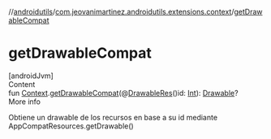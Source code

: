 //[androidutils](../index.md)/[com.jeovanimartinez.androidutils.extensions.context](index.md)/[getDrawableCompat](get-drawable-compat.md)



# getDrawableCompat  
[androidJvm]  
Content  
fun [Context](https://developer.android.com/reference/kotlin/android/content/Context.html).[getDrawableCompat](get-drawable-compat.md)(@[DrawableRes](https://developer.android.com/reference/kotlin/androidx/annotation/DrawableRes.html)()id: [Int](https://kotlinlang.org/api/latest/jvm/stdlib/kotlin/-int/index.html)): [Drawable](https://developer.android.com/reference/kotlin/android/graphics/drawable/Drawable.html)?  
More info  


Obtiene un drawable de los recursos en base a su id mediante AppCompatResources.getDrawable()

  



